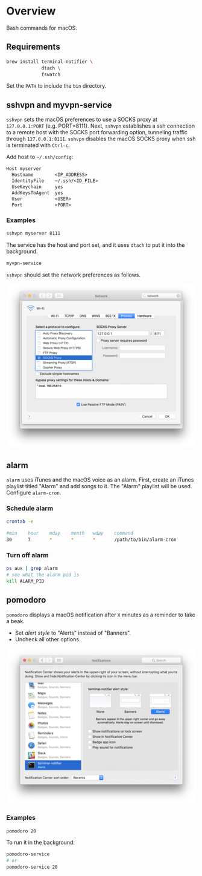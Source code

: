 # Overview

Bash commands for macOS.

## Requirements

```sh
brew install terminal-notifier \
             dtach \
             fswatch
```

Set the `PATH` to include the `bin` directory.


## sshvpn and myvpn-service

`sshvpn` sets the macOS preferences to use a SOCKS proxy at
`127.0.0.1:PORT` (e.g. PORT=8111). Next, `sshvpn` establishes a ssh
connection to a remote host with the SOCKS port forwarding option,
tunneling traffic through `127.0.0.1:8111`. `sshvpn` disables the
macOS SOCKS proxy when ssh is terminated with `Ctrl-c`.

Add host to `~/.ssh/config`:

```text
Host myserver
  Hostname        <IP_ADDRESS>
  IdentityFile    ~/.ssh/<ID_FILE>
  UseKeychain     yes
  AddKeysToAgent  yes
  User            <USER>
  Port            <PORT>
```

### Examples

```sh
sshvpn myserver 8111
```

The service has the host and port set, and it uses `dtach` to put it
into the background.

```sh
myvpn-service
```

`sshvpn` should set the network preferences as follows.

![](images/system_proxy_preferences.png)


## alarm

`alarm` uses iTunes and the macOS voice as an alarm. First, create an
iTunes playlist titled "Alarm" and add songs to it. The "Alarm"
playlist will be used. Configure `alarm-cron`.

### Schedule alarm

```sh
crontab -e
```

```sh
#min    hour    mday    month   wday    command
30      7       *       *       *       /path/to/bin/alarm-cron
```

### Turn off alarm

```sh
ps aux | grep alarm
# see what the alarm pid is
kill ALARM_PID
```

## pomodoro

`pomodoro` displays a macOS notification after `X` minutes as a
reminder to take a beak.

* Set *alert style* to "Alerts" instead of "Banners".
* Uncheck all other options.

![](images/system_notifications_preferences.png)

### Examples

```sh
pomodoro 20
```

To run it in the background:

```sh
pomodoro-service
# or
pomodoro-service 20
```
